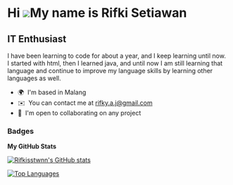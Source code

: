 Hi ![](https://user-images.githubusercontent.com/18350557/176309783-0785949b-9127-417c-8b55-ab5a4333674e.gif)My name is Rifki Setiawan
======================================================================================================================================

IT Enthusiast
---------------------------------------

I have been learning to code for about a year, and I keep learning until now. I started with html, then I learned java, and until now I am still learning that language and continue to improve my language skills by learning other languages as well.

* 🌍  I'm based in Malang
* ✉️  You can contact me at [rifky.a.j@gmail.com](mailto:rifky.a.j@gmail.com)
* 🤝  I'm open to collaborating on any project

### Badges

<b>My GitHub Stats</b>

<a href="http://www.github.com/Rifkisstwnn"><img src="https://github-readme-stats.vercel.app/api?username=Rifkisstwnn&show_icons=true&hide=&count_private=true&title_color=0891b2&text_color=ffffff&icon_color=0891b2&bg_color=1c1917&hide_border=true&show_icons=true" alt="Rifkisstwnn's GitHub stats" /></a>

<a href="https://github.com/Rifkisstwnn" align="left"><img src="https://github-readme-stats.vercel.app/api/top-langs/?username=Rifkisstwnn&langs_count=10&title_color=0891b2&text_color=ffffff&icon_color=0891b2&bg_color=1c1917&hide_border=true&locale=en&custom_title=Top%20%Languages" alt="Top Languages" /></a>
